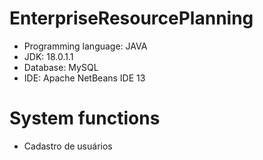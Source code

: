 # EnterpriseResourcePlanning 
- Programming language: JAVA
- JDK: 18.0.1.1
- Database: MySQL
- IDE: Apache NetBeans IDE 13

# System functions
- Cadastro de usuários
